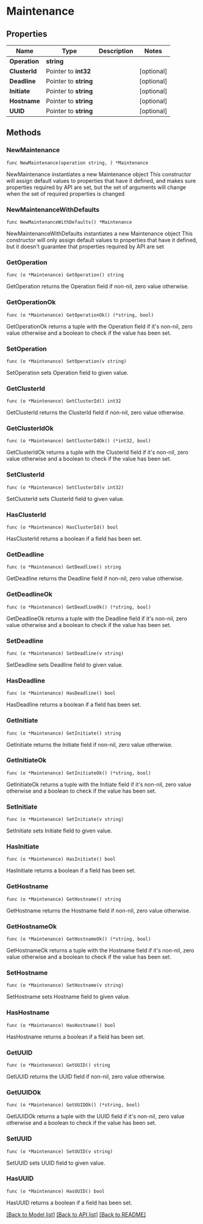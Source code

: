 # Maintenance

## Properties

Name | Type | Description | Notes
------------ | ------------- | ------------- | -------------
**Operation** | **string** |  | 
**ClusterId** | Pointer to **int32** |  | [optional] 
**Deadline** | Pointer to **string** |  | [optional] 
**Initiate** | Pointer to **string** |  | [optional] 
**Hostname** | Pointer to **string** |  | [optional] 
**UUID** | Pointer to **string** |  | [optional] 

## Methods

### NewMaintenance

`func NewMaintenance(operation string, ) *Maintenance`

NewMaintenance instantiates a new Maintenance object
This constructor will assign default values to properties that have it defined,
and makes sure properties required by API are set, but the set of arguments
will change when the set of required properties is changed

### NewMaintenanceWithDefaults

`func NewMaintenanceWithDefaults() *Maintenance`

NewMaintenanceWithDefaults instantiates a new Maintenance object
This constructor will only assign default values to properties that have it defined,
but it doesn't guarantee that properties required by API are set

### GetOperation

`func (o *Maintenance) GetOperation() string`

GetOperation returns the Operation field if non-nil, zero value otherwise.

### GetOperationOk

`func (o *Maintenance) GetOperationOk() (*string, bool)`

GetOperationOk returns a tuple with the Operation field if it's non-nil, zero value otherwise
and a boolean to check if the value has been set.

### SetOperation

`func (o *Maintenance) SetOperation(v string)`

SetOperation sets Operation field to given value.


### GetClusterId

`func (o *Maintenance) GetClusterId() int32`

GetClusterId returns the ClusterId field if non-nil, zero value otherwise.

### GetClusterIdOk

`func (o *Maintenance) GetClusterIdOk() (*int32, bool)`

GetClusterIdOk returns a tuple with the ClusterId field if it's non-nil, zero value otherwise
and a boolean to check if the value has been set.

### SetClusterId

`func (o *Maintenance) SetClusterId(v int32)`

SetClusterId sets ClusterId field to given value.

### HasClusterId

`func (o *Maintenance) HasClusterId() bool`

HasClusterId returns a boolean if a field has been set.

### GetDeadline

`func (o *Maintenance) GetDeadline() string`

GetDeadline returns the Deadline field if non-nil, zero value otherwise.

### GetDeadlineOk

`func (o *Maintenance) GetDeadlineOk() (*string, bool)`

GetDeadlineOk returns a tuple with the Deadline field if it's non-nil, zero value otherwise
and a boolean to check if the value has been set.

### SetDeadline

`func (o *Maintenance) SetDeadline(v string)`

SetDeadline sets Deadline field to given value.

### HasDeadline

`func (o *Maintenance) HasDeadline() bool`

HasDeadline returns a boolean if a field has been set.

### GetInitiate

`func (o *Maintenance) GetInitiate() string`

GetInitiate returns the Initiate field if non-nil, zero value otherwise.

### GetInitiateOk

`func (o *Maintenance) GetInitiateOk() (*string, bool)`

GetInitiateOk returns a tuple with the Initiate field if it's non-nil, zero value otherwise
and a boolean to check if the value has been set.

### SetInitiate

`func (o *Maintenance) SetInitiate(v string)`

SetInitiate sets Initiate field to given value.

### HasInitiate

`func (o *Maintenance) HasInitiate() bool`

HasInitiate returns a boolean if a field has been set.

### GetHostname

`func (o *Maintenance) GetHostname() string`

GetHostname returns the Hostname field if non-nil, zero value otherwise.

### GetHostnameOk

`func (o *Maintenance) GetHostnameOk() (*string, bool)`

GetHostnameOk returns a tuple with the Hostname field if it's non-nil, zero value otherwise
and a boolean to check if the value has been set.

### SetHostname

`func (o *Maintenance) SetHostname(v string)`

SetHostname sets Hostname field to given value.

### HasHostname

`func (o *Maintenance) HasHostname() bool`

HasHostname returns a boolean if a field has been set.

### GetUUID

`func (o *Maintenance) GetUUID() string`

GetUUID returns the UUID field if non-nil, zero value otherwise.

### GetUUIDOk

`func (o *Maintenance) GetUUIDOk() (*string, bool)`

GetUUIDOk returns a tuple with the UUID field if it's non-nil, zero value otherwise
and a boolean to check if the value has been set.

### SetUUID

`func (o *Maintenance) SetUUID(v string)`

SetUUID sets UUID field to given value.

### HasUUID

`func (o *Maintenance) HasUUID() bool`

HasUUID returns a boolean if a field has been set.


[[Back to Model list]](../README.md#documentation-for-models) [[Back to API list]](../README.md#documentation-for-api-endpoints) [[Back to README]](../README.md)


